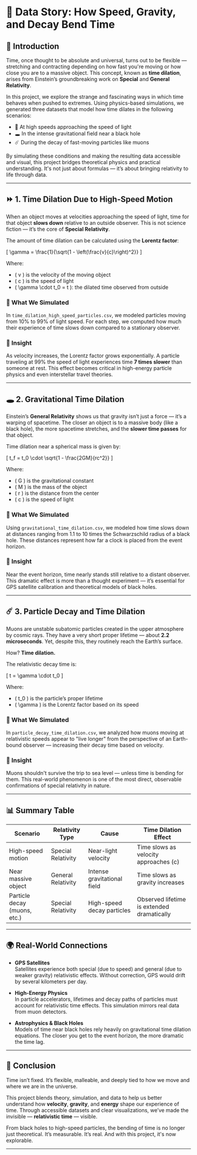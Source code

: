 # 🧠 Data Story: How Speed, Gravity, and Decay Bend Time

## 📌 Introduction

Time, once thought to be absolute and universal, turns out to be flexible — stretching and contracting depending on how fast you're moving or how close you are to a massive object. This concept, known as **time dilation**, arises from Einstein’s groundbreaking work on **Special** and **General Relativity**.

In this project, we explore the strange and fascinating ways in which time behaves when pushed to extremes. Using physics-based simulations, we generated three datasets that model how time dilates in the following scenarios:

- 🚀 At high speeds approaching the speed of light  
- 🕳️ In the intense gravitational field near a black hole  
- ☄️ During the decay of fast-moving particles like muons

By simulating these conditions and making the resulting data accessible and visual, this project bridges theoretical physics and practical understanding. It's not just about formulas — it’s about bringing relativity to life through data.

---

## ⏩ 1. Time Dilation Due to High-Speed Motion

When an object moves at velocities approaching the speed of light, time for that object **slows down** relative to an outside observer. This is not science fiction — it’s the core of **Special Relativity**.

The amount of time dilation can be calculated using the **Lorentz factor**:

\[
\gamma = \frac{1}{\sqrt{1 - \left(\frac{v}{c}\right)^2}}
\]

Where:
- \( v \) is the velocity of the moving object  
- \( c \) is the speed of light  
- \( \gamma \cdot t_0 = t \): the dilated time observed from outside

### 🔬 What We Simulated
In `time_dilation_high_speed_particles.csv`, we modeled particles moving from 10% to 99% of light speed. For each step, we computed how much their experience of time slows down compared to a stationary observer.

### 🧠 Insight
As velocity increases, the Lorentz factor grows exponentially. A particle traveling at 99% the speed of light experiences time **7 times slower** than someone at rest. This effect becomes critical in high-energy particle physics and even interstellar travel theories.

---

## 🕳️ 2. Gravitational Time Dilation

Einstein’s **General Relativity** shows us that gravity isn’t just a force — it’s a warping of spacetime. The closer an object is to a massive body (like a black hole), the more spacetime stretches, and the **slower time passes** for that object.

Time dilation near a spherical mass is given by:

\[
t_f = t_0 \cdot \sqrt{1 - \frac{2GM}{rc^2}}
\]

Where:
- \( G \) is the gravitational constant  
- \( M \) is the mass of the object  
- \( r \) is the distance from the center  
- \( c \) is the speed of light  

### 🔬 What We Simulated
Using `gravitational_time_dilation.csv`, we modeled how time slows down at distances ranging from 1.1 to 10 times the Schwarzschild radius of a black hole. These distances represent how far a clock is placed from the event horizon.

### 🧠 Insight
Near the event horizon, time nearly stands still relative to a distant observer. This dramatic effect is more than a thought experiment — it’s essential for GPS satellite calibration and theoretical models of black holes.

---

## ☄️ 3. Particle Decay and Time Dilation

Muons are unstable subatomic particles created in the upper atmosphere by cosmic rays. They have a very short proper lifetime — about **2.2 microseconds**. Yet, despite this, they routinely reach the Earth’s surface.

How? **Time dilation.**

The relativistic decay time is:

\[
t = \gamma \cdot t_0
\]

Where:
- \( t_0 \) is the particle’s proper lifetime  
- \( \gamma \) is the Lorentz factor based on its speed

### 🔬 What We Simulated
In `particle_decay_time_dilation.csv`, we analyzed how muons moving at relativistic speeds appear to "live longer" from the perspective of an Earth-bound observer — increasing their decay time based on velocity.

### 🧠 Insight
Muons shouldn't survive the trip to sea level — unless time is bending for them. This real-world phenomenon is one of the most direct, observable confirmations of special relativity in nature.

---

## 📊 Summary Table

| Scenario                        | Relativity Type     | Cause                      | Time Dilation Effect                       |
|----------------------------------|----------------------|-----------------------------|---------------------------------------------|
| High-speed motion                | Special Relativity   | Near-light velocity         | Time slows as velocity approaches \(c\)     |
| Near massive object              | General Relativity   | Intense gravitational field | Time slows as gravity increases             |
| Particle decay (muons, etc.)     | Special Relativity   | High-speed decay particles  | Observed lifetime is extended dramatically  |

---

## 🌍 Real-World Connections

- **GPS Satellites**  
  Satellites experience both special (due to speed) and general (due to weaker gravity) relativistic effects. Without correction, GPS would drift by several kilometers per day.

- **High-Energy Physics**  
  In particle accelerators, lifetimes and decay paths of particles must account for relativistic time effects. This simulation mirrors real data from muon detectors.

- **Astrophysics & Black Holes**  
  Models of time near black holes rely heavily on gravitational time dilation equations. The closer you get to the event horizon, the more dramatic the time lag.

---

## 📌 Conclusion

Time isn’t fixed. It’s flexible, malleable, and deeply tied to how we move and where we are in the universe.

This project blends theory, simulation, and data to help us better understand how **velocity**, **gravity**, and **energy** shape our experience of time. Through accessible datasets and clear visualizations, we’ve made the invisible — **relativistic time** — visible.

From black holes to high-speed particles, the bending of time is no longer just theoretical. It’s measurable. It’s real. And with this project, it's now explorable.

---
